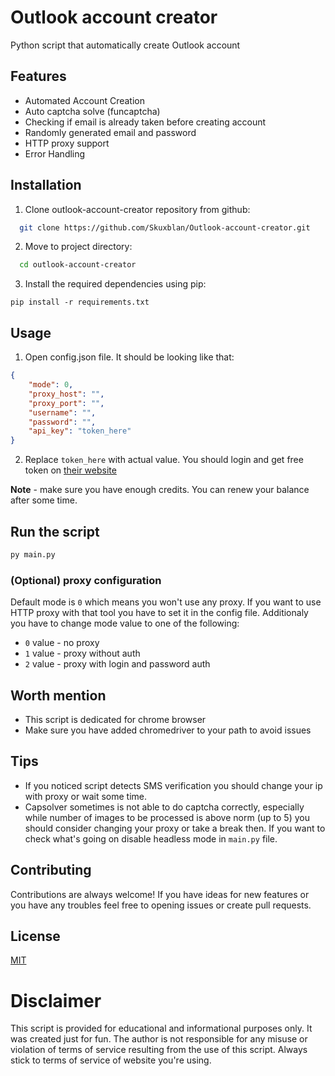 
# Outlook account creator

Python script that automatically create Outlook account



## Features

- Automated Account Creation
- Auto captcha solve (funcaptcha)
- Checking if email is already taken before creating account
- Randomly generated email and password
- HTTP proxy support
- Error Handling


## Installation

1. Clone outlook-account-creator repository from github:

```bash
  git clone https://github.com/Skuxblan/Outlook-account-creator.git
```

2. Move to project directory: 

```bash
  cd outlook-account-creator
```

3. Install the required dependencies using pip:

```bsah
pip install -r requirements.txt
```
## Usage

1. Open config.json file. It should be looking like that:

``` json
{
    "mode": 0,
    "proxy_host": "",
    "proxy_port": "",
    "username": "",
    "password": "",
    "api_key": "token_here"
}

```
2. Replace `token_here` with actual value. You should login and get free token on [their website](https://nopecha.com/)




**Note** - make sure you have enough credits. You can renew your balance after some time.



## Run the script

```bash
py main.py
```


### (Optional) proxy configuration

Default mode is `0`
which means you won't use any proxy. If you want to use HTTP proxy with that tool you have to set it in the config file. Additionaly you have to change mode value to one of the following:

- `0` value - no proxy
- `1` value - proxy without auth
- `2` value - proxy with login and password auth
## Worth mention

- This script is dedicated for chrome browser
- Make sure you have added chromedriver to your path to avoid issues

## Tips

- If you noticed script detects SMS verification you should change your ip with proxy or wait some time.
- Capsolver sometimes is not able to do captcha correctly, especially while number of images to be processed is above norm (up to 5) you should consider changing your proxy or take a break then. If you want to check what's going on disable headless mode in `main.py` file.


## Contributing

Contributions are always welcome! If you have ideas for new features or you have any troubles feel free to opening issues or create pull requests.

## License

[MIT](https://choosealicense.com/licenses/mit/)


# Disclaimer

This script is provided for educational and informational purposes only. It was created just for fun. The author is not responsible for any misuse or violation of terms of service resulting from the use of this script. Always stick to terms of service of website you're using.
